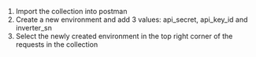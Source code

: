 1. Import the collection into postman
2. Create a new environment and add 3 values: api_secret, api_key_id and inverter_sn
3. Select the newly created environment in the top right corner of the requests in the collection